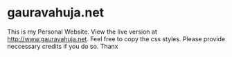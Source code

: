 # gauravahuja.net
This is my Personal Website. View the live version at http://www.gauravahuja.net.
Feel free to copy the css styles. Please provide neccessary credits if you do so.
Thanx
